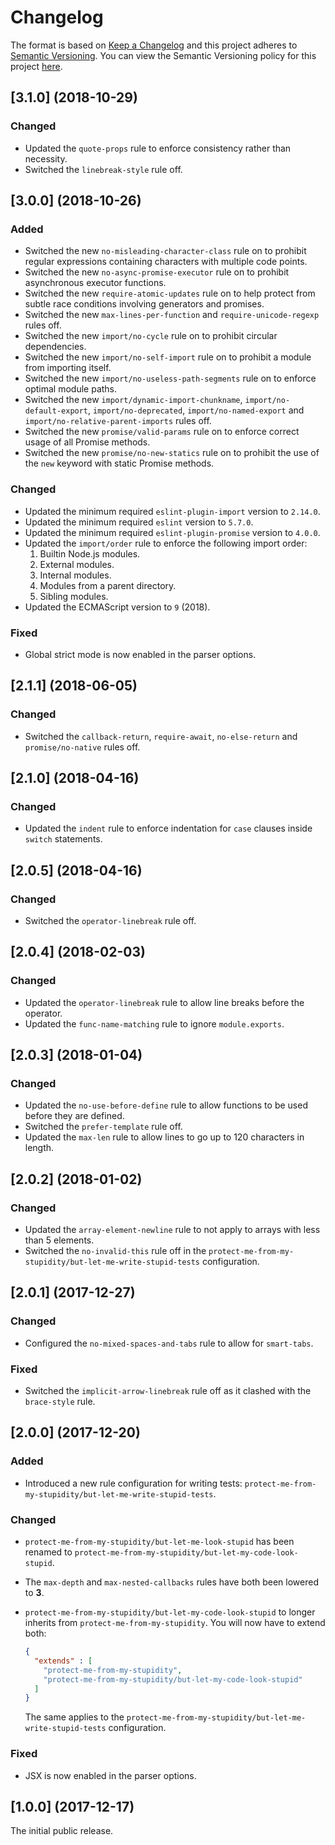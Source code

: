 # Changelog

The format is based on [Keep a Changelog](http://keepachangelog.com/) and this project adheres to [Semantic Versioning](https://semver.org/spec/v2.0.0.html). You can view the Semantic Versioning policy for this project [here](https://github.com/lsphillips/ProtectMeFromMyStupidity#semantic-versioning).

## [3.1.0] (2018-10-29)

### Changed

- Updated the `quote-props` rule to enforce consistency rather than necessity.
- Switched the `linebreak-style` rule off.

## [3.0.0] (2018-10-26)

### Added

- Switched the new `no-misleading-character-class` rule on to prohibit regular expressions containing characters with multiple code points.
- Switched the new `no-async-promise-executor` rule on to prohibit asynchronous executor functions.
- Switched the new `require-atomic-updates` rule on to help protect from subtle race conditions involving generators and promises.
- Switched the new `max-lines-per-function` and `require-unicode-regexp` rules off.
- Switched the new `import/no-cycle` rule on to prohibit circular dependencies.
- Switched the new `import/no-self-import` rule on to prohibit a module from importing itself.
- Switched the new `import/no-useless-path-segments` rule on to enforce optimal module paths.
- Switched the new `import/dynamic-import-chunkname`, `import/no-default-export`, `import/no-deprecated`, `import/no-named-export` and `import/no-relative-parent-imports` rules off.
- Switched the new `promise/valid-params` rule on to enforce correct usage of all Promise methods.
- Switched the new `promise/no-new-statics` rule on to prohibit the use of the `new` keyword with static Promise methods.

### Changed

- Updated the minimum required `eslint-plugin-import` version to `2.14.0`.
- Updated the minimum required `eslint` version to `5.7.0`.
- Updated the minimum required `eslint-plugin-promise` version to `4.0.0`.
- Updated the `import/order` rule to enforce the following import order:
  1. Builtin Node.js modules.
  2. External modules.
  3. Internal modules.
  4. Modules from a parent directory.
  5. Sibling modules.
- Updated the ECMAScript version to `9` (2018).

### Fixed

- Global strict mode is now enabled in the parser options.

## [2.1.1] (2018-06-05)

### Changed

- Switched the `callback-return`, `require-await`, `no-else-return` and `promise/no-native` rules off.

## [2.1.0] (2018-04-16)

### Changed

- Updated the `indent` rule to enforce indentation for `case` clauses inside `switch` statements.

## [2.0.5] (2018-04-16)

### Changed

- Switched the `operator-linebreak` rule off.

## [2.0.4] (2018-02-03)

### Changed

- Updated the `operator-linebreak` rule to allow line breaks before the operator.
- Updated the `func-name-matching` rule to ignore `module.exports`.

## [2.0.3] (2018-01-04)

### Changed

- Updated the `no-use-before-define` rule to allow functions to be used before they are defined.
- Switched the `prefer-template` rule off.
- Updated the `max-len` rule to allow lines to go up to 120 characters in length.

## [2.0.2] (2018-01-02)

### Changed

- Updated the `array-element-newline` rule to not apply to arrays with less than 5 elements.
- Switched the `no-invalid-this` rule off in the `protect-me-from-my-stupidity/but-let-me-write-stupid-tests` configuration.

## [2.0.1] (2017-12-27)

### Changed

- Configured the `no-mixed-spaces-and-tabs` rule to allow for `smart-tabs`.

### Fixed

- Switched the `implicit-arrow-linebreak` rule off as it clashed with the `brace-style` rule.

## [2.0.0] (2017-12-20)

### Added

- Introduced a new rule configuration for writing tests: `protect-me-from-my-stupidity/but-let-me-write-stupid-tests`.

### Changed

- `protect-me-from-my-stupidity/but-let-me-look-stupid` has been renamed to `protect-me-from-my-stupidity/but-let-my-code-look-stupid`.
- The `max-depth` and `max-nested-callbacks` rules have both been lowered to **3**.
- `protect-me-from-my-stupidity/but-let-my-code-look-stupid` to longer inherits from `protect-me-from-my-stupidity`. You will now have to extend both:

  ```json
  {
    "extends" : [
      "protect-me-from-my-stupidity",
      "protect-me-from-my-stupidity/but-let-my-code-look-stupid"
    ]
  }
  ```

  The same applies to the `protect-me-from-my-stupidity/but-let-me-write-stupid-tests` configuration.

### Fixed

- JSX is now enabled in the parser options.

## [1.0.0] (2017-12-17)

The initial public release.

